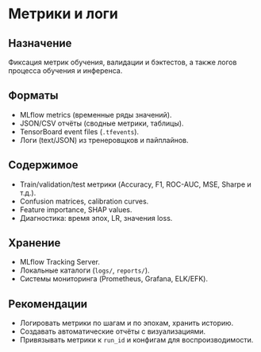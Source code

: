 # Метрики и логи

## Назначение
Фиксация метрик обучения, валидации и бэктестов, а также логов процесса обучения и инференса.

## Форматы
- MLflow metrics (временные ряды значений).
- JSON/CSV отчёты (сводные метрики, таблицы).
- TensorBoard event files (`.tfevents`).
- Логи (text/JSON) из тренеровщков и пайплайнов.

## Содержимое
- Train/validation/test метрики (Accuracy, F1, ROC-AUC, MSE, Sharpe и т.д.).
- Confusion matrices, calibration curves.
- Feature importance, SHAP values.
- Диагностика: время эпох, LR, значения loss.

## Хранение
- MLflow Tracking Server.
- Локальные каталоги (`logs/`, `reports/`).
- Системы мониторинга (Prometheus, Grafana, ELK/EFK).

## Рекомендации
- Логировать метрики по шагам и по эпохам, хранить историю.
- Создавать автоматические отчёты с визуализациями.
- Привязывать метрики к `run_id` и конфигам для воспроизводимости.
